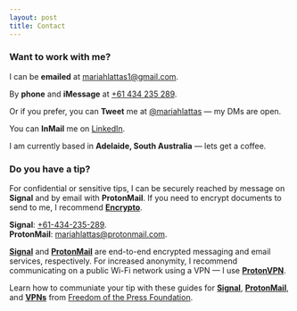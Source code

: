 ```yaml
---
layout: post
title: Contact
---
```


### Want to work with me?

I can be **emailed** at [mariahlattas1@gmail.com](mailto:mariahlattas1@gmail.com).

By **phone** and **iMessage** at [+61 434 235 289](tel:61434235289).

Or if you prefer, you can **Tweet** me at [@mariahlattas](https://twitter.com/mariahlattas) — my DMs are open.

You can **InMail** me on [LinkedIn](https://linkedin.com/in/mariahlattas).

I am currently based in **Adelaide, South Australia** — lets get a coffee. 

### Do you have a tip?

For confidential or sensitive tips, I can be securely reached by message on **Signal** and by email with **ProtonMail**. If you need to encrypt documents to send to me, I recommend **[Encrypto](https://macpaw.com/encrypto)**.

**Signal**: [+61-434-235-289](sgnl://text:+61434235289).
<br>
**ProtonMail**: [mariahlattas@protonmail.com](mailto:mariahlattas@protonmail.com).

**[Signal](https://signal.org)** and **[ProtonMail](https://protonmail.com)** are end-to-end encrypted messaging and email services, respectively. For increased anonymity, I recommend communicating on a public Wi-Fi network using a VPN — I use **[ProtonVPN](https://protonvpn.com)**.

Learn how to communiate your tip with these guides for **[Signal](https://freedom.press/news/signal-beginners/)**, **[ProtonMail](https://freedom.press/training/protonmail-pro/)**, and **[VPNs](https://freedom.press/training/choosing-a-vpn/)** from [Freedom of the Press Foundation](https://freedom.press/donate).